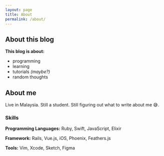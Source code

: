 ```yaml
---
layout: page
title: About
permalink: /about/
---
```


## About this blog

**This blog is about:**

- programming 
- learning
- tutorials _(maybe?)_
- random thoughts

## About me

Live in Malaysia. Still a student. Still figuring out what to write about me :sweat_smile:.

### Skills

**Programming Languages:** Ruby, Swift, JavaScript, Elixir

**Framework:** Rails, Vue.js, iOS, Phoenix, Feathers.js

**Tools:** Vim, Xcode, Sketch, Figma

